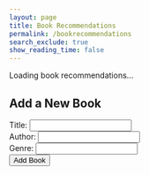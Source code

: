 ```yaml
---
layout: page 
title: Book Recommendations
permalink: /bookrecommendations
search_exclude: true
show_reading_time: false 
---
```

<script>
document.addEventListener('DOMContentLoaded', function() {
    const genre = 'programming'; // Example genre
    const recommendationsContainer = document.getElementById("recommendations-container");
    const addBookForm = document.getElementById("add-book-form");

    function fetchBook() {
        fetch(`http://127.0.0.1:8887/api/Book?genre=${genre}`, {
            method: 'GET',
            headers: {
                'Content-Type': 'application/json'
            }
        })
        .then(response => {
            if (!response.ok) {
                throw new Error('Network response was not ok');
            }
            return response.json();
        })
        .then(data => {
            recommendationsContainer.innerHTML = ''; // Clear any existing content
            data.forEach(book => {
                const bookElement = document.createElement('div');
                bookElement.innerHTML = `
                    <h3>${book.title}</h3>
                    <p>${book.author}</p>
                    <button data-id="${book.id}" class="delete-book">Delete</button>
                `;
                recommendationsContainer.appendChild(bookElement);
            });

            document.querySelectorAll('.delete-book').forEach(button => {
                button.addEventListener('click', function() {
                    const bookId = this.getAttribute('data-id');
                    deleteBook(bookId);
                });
            });
        })
        .catch(error => {
            console.error('There was a problem with the fetch operation:', error);
            recommendationsContainer.innerHTML = '<p>Failed to load book recommendations.</p>';
        });
    }

    function addBook(book) {
        fetch('http://127.0.0.1:8887/api/book', {
            method: 'POST',
            headers: {
                'Content-Type': 'application/json'
            },
            body: JSON.stringify(book)
        })
        .then(response => {
            if (!response.ok) {
                throw new Error('Network response was not ok');
            }
            return response.json();
        })
        .then(data => {
            fetchBook(); // Refresh the book list
        })
        .catch(error => {
            console.error('There was a problem with the fetch operation:', error);
        });
    }

    function deleteBook(bookId) {
        fetch(`http://127.0.0.1:8887/api/book/${bookId}`, {
            method: 'DELETE',
            headers: {
                'Content-Type': 'application/json'
            }
        })
        .then(response => {
            if (!response.ok) {
                throw new Error('Network response was not ok');
            }
            fetchBook(); // Refresh the book list
        })
        .catch(error => {
            console.error('There was a problem with the fetch operation:', error);
        });
    }

    addBookForm.addEventListener('submit', function(event) {
        event.preventDefault();
        const book = {
            title: document.getElementById('book-title').value,
            author: document.getElementById('book-author').value,
            genre: document.getElementById('book-genre').value
        };
        addBook(book);
    });

    fetchBook(); // Initial fetch to load books
});
</script>

<div id="recommendations-container">
    <p>Loading book recommendations...</p>
</div>

<h2>Add a New Book</h2>
<form id="add-book-form">
    <label for="book-title">Title:</label>
    <input type="text" id="book-title" name="title" required>
    <br>
    <label for="book-author">Author:</label>
    <input type="text" id="book-author" name="author" required>
    <br>
    <label for="book-genre">Genre:</label>
    <input type="text" id="book-genre" name="genre" required>
    <br>
    <button type="submit">Add Book</button>
</form>
